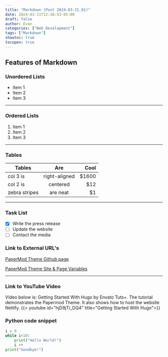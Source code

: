 ```yaml
---
title: "Markdown (Post 2024-03-21_01)"
date: 2024-03-21T12:36:53-05:00
draft: false
author: Evan
categories: ["Web Development"]
tags: ["Markdown"]
showtoc: true
tocopen: true
---
```

## Features of Markdown

### Unordered Lists

- Item 1
- Item 2
- Item 3
---

### Ordered Lists
1. Item 1
2. Item 2
3. Item 3
___

### Tables

| Tables        | Are           | Cool  |
| ------------- |:-------------:| -----:|
| col 3 is      | right-aligned | $1600 |
| col 2 is      | centered      |   $12 |
| zebra stripes | are neat      |    $1 |
---
### Task List
- [x] Write the press release
- [ ] Update the website
- [ ] Contact the media

###
### Link to External URL's

[PaperMod Theme Github page](https://github.com/adityatelange/hugo-PaperMod)

[PaperMod Theme Site & Page Variables](https://github.com/adityatelange/hugo-PaperMod/wiki/Variables)
___

### Link to YouTube Video
Video below is: Getting Started With Hugo by Envato Tuts+. The tutorial demonstrates the Papermod Theme. It also shows how to host the website Netlify.
{{< youtube id="hjD9jTi_DQ4" title="Getting Started With Hugo">}}

### Python code snippet
```python
i = 0
while i<10:
    print("Hello World!")
    i ++
print("Goodbye!")
```